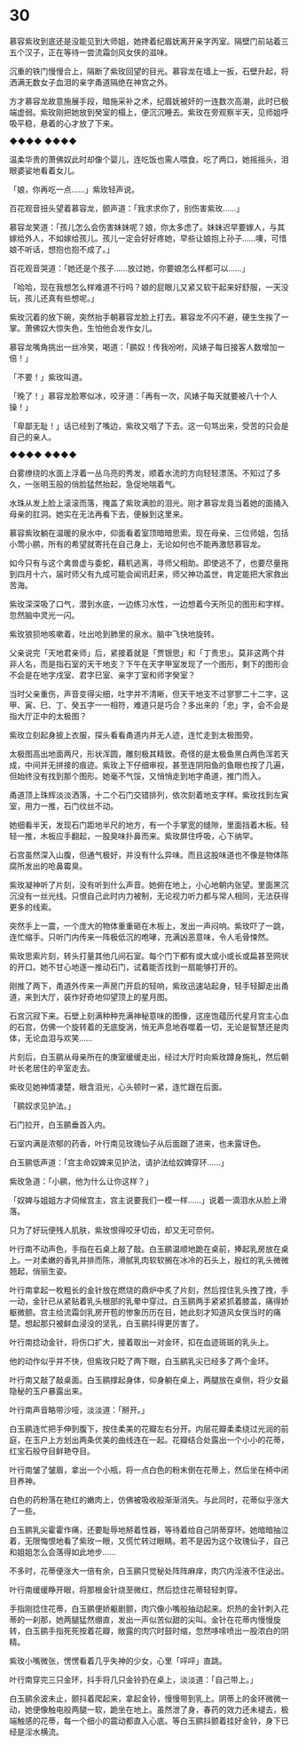 # 30

慕容紫玫到底还是没能见到大师姐，她搀着纪眉妩离开亲字丙室。隔壁门前站着三五个汉子，正在等待一尝流霜剑风女侠的滋味。

沉重的铁门慢慢合上，隔断了紫玫回望的目光。慕容龙在墙上一扳，石壁升起，将洒满无数女子血泪的亲字甬道隔绝在神宫之外。

方才慕容龙故意施展手段，暗施采补之术，纪眉妩被奸的一连数次高潮，此时已极端虚弱。紫玫刚把她放到癸室的榻上，便沉沉睡去。紫玫在旁观察半天，见师姐呼吸平稳，悬着的心才放了下来。

◆◆◆◆ ◆◆◆◆

温柔华贵的萧佛奴此时却像个婴儿，连吃饭也需人喂食。吃了两口，她摇摇头，泪眼婆娑地看着女儿。

「娘，你再吃一点……」紫玫轻声说。

百花观音扭头望着慕容龙，颤声道：「我求求你了，别伤害紫玫……」

慕容龙笑道：「孩儿怎么会伤害妹妹呢？娘，你太多虑了。妹妹迟早要嫁人，与其嫁给外人，不如嫁给孩儿。孩儿一定会好好疼她，早些让娘抱上孙子……噢，可惜娘不听话，想抱也抱不成了。」

百花观音哭道：「她还是个孩子……放过她，你要娘怎么样都可以……」

「哈哈，现在我想怎么样难道不行吗？娘的屁眼儿又紧又软干起来好舒服，一天没玩，孩儿还真有些想呢。」

紫玫沉着的放下碗，突然抬手朝慕容龙脸上打去。慕容龙不闪不避，硬生生挨了一掌。萧佛奴大惊失色，生怕他会发作女儿。

慕容龙嘴角挑出一丝冷笑，喝道：「鹂奴！传我吩咐，风婊子每日接客人数增加一倍！」

「不要！」紫玫叫道。

「晚了！」慕容龙脸寒似冰，咬牙道：「再有一次，风婊子每天就要被八十个人操！」

「卑鄙无耻！」话已经到了嘴边，紫玫又咽了下去。这一句骂出来，受苦的只会是自己的亲人。

◆◆◆◆ ◆◆◆◆

白雾缭绕的水面上浮着一丛乌亮的秀发，顺着水流的方向轻轻漂荡。不知过了多久，一张明玉般的俏脸猛然抬起，急促地喘着气。

水珠从发上脸上滚滚而落，掩盖了紫玫满脸的泪光。刚才慕容龙竟当着她的面捅入母亲的肛洞。她实在无法再看下去，便躲到这里来。

慕容紫玫躺在温暖的泉水中，仰面看着室顶暗暗思索。现在母亲、三位师姐，包括小莺小鹂，所有的希望就寄托在自己身上，无论如何也不能再激怒慕容龙。

如今只有与这个禽兽虚与委蛇，藉机逃离，寻师父相助。即使逃不了，也要尽量拖到四月十六，届时师父有九成可能会闻讯赶来，师父神功盖世，肯定能把大家救出苦海。

紫玫深深吸了口气，潜到水底，一边练习水性，一边想着今天所见的图形和字样。忽然脑中灵光一闪。

紫玫狼狈地咳嗽着，吐出呛到肺里的泉水。脑中飞快地旋转。

父亲说完「天地君亲师」后，紧接着就是「贾银思」和「丁贵忠」。莫非这两个并非人名，而是指石室的天干地支？下午在天字甲室发现了一个图形，剩下的图形会不会是在地字戌室、君字巳室、亲字丁室和师字癸室？

当时父亲重伤，声音变得尖细，吐字并不清晰，但天干地支不过寥寥二十二字，这甲、寅、巳、丁、癸五字一一相符，难道只是巧合？多出来的「忠」字，会不会是指大厅正中的太极图？

紫玫立刻起身披上衣服，探头看看甬道内并无人迹，连忙走到太极图旁。

太极图高出地面两尺，形状浑圆，雕刻极其精致。奇怪的是太极鱼黑白两色浑若天成，中间并无拼接的痕迹。紫玫上下仔细审视，甚至连阴阳鱼的鱼眼也按了几遍，但始终没有找到那个图形。她毫不气馁，又悄悄走到地字甬道，推门而入。

甬道顶上珠辉淡淡洒落，十二个石门交错排列，依次刻着地支字样。紫玫找到左寅室，用力一推，石门纹丝不动。

她细看半天，发现石门距地半尺的地方，有一个手掌宽的缝隙，里面挡着木板。轻轻一推，木板应手翻起，一股臭味扑鼻而来。紫玫屏住呼吸，心下纳罕。

石宫虽然深入山腹，但通气极好，并没有什么异味。而且这股味道也不像是物体陈腐所发出的呛鼻霉臭。

紫玫凝神听了片刻，没有听到什么声音。她俯在地上，小心地朝内张望。里面黑沉沉没有一丝光线。只恨自己此时内力被制，无论视力听力都与常人相同，无法获得更多的线索。

突然手上一震，一个庞大的物体重重砸在木板上，发出一声闷响。紫玫吓了一跳，连忙缩手。只听门内传来一阵极低沉的咆哮，充满凶恶意味，令人毛骨悚然。

紫玫思索片刻，转头打量其他几间石室。每个门下都有或大或小或长或扁甚至网状的开口。她不甘心地逐一推动石门，试着能否找到一扇能够打开的。

刚推了两下，甬道外传来一声房门开启的轻响，紫玫迅速站起身，轻手轻脚走出甬道，来到大厅，装作好奇地仰望顶上的星月图。

石宫沉寂下来。石壁上刻满种种充满神秘意味的图像，这座饱蕴历代星月宫主心血的石宫，仿佛一个旋转着的无底旋涡，悄无声息地吞噬着一切，无论是智慧还是肉体，无论血泪与欢笑……

片刻后，白玉鹂从母亲所在的庚室缓缓走出，经过大厅时向紫玫蹲身施礼，然后朝叶长老居住的辛室走去。

紫玫见她神情凄楚，眼含泪光，心头顿时一紧，连忙跟在后面。

「鹂奴求见护法。」

石门拉开，白玉鹂垂首入内。

石室内满是浓郁的药香，叶行南见玫瑰仙子从后面跟了进来，也未露讶色。

白玉鹂低声道：「宫主命奴婢来见护法，请护法给奴婢穿环……」

紫玫急道：「小鹂，他为什么让你这样？」

「奴婢与姐姐方才伺候宫主，宫主说要我们一模一样……」说着一滴泪水从脸上滑落。

只为了好玩便残人肌肤，紫玫恨得咬牙切齿，却又无可奈何。

叶行南不动声色，手指在石桌上敲了敲。白玉鹂温顺地跪在桌前，捧起乳房放在桌上。一对柔嫩的香乳并排而陈，滑腻乳肉软软搁在冰冷的石头上，殷红的乳头微微翘起，俏丽生姿。

叶行南拿起一枚粗长的金针放在燃烧的鼎炉中炙了片刻，然后捏住乳头拽了拽，手一动，金针已从紧贴着乳头根部的乳晕中穿过。白玉鹂两手紧紧抓着膝盖，痛得娇躯微颤。宫主给流霜剑乳房开苞的惨象历历在目，她此刻才知道风女侠当时的痛楚。想起那只被鲜血浸没的坚乳，白玉鹂抖得更厉害了。

叶行南捻动金针，将伤口扩大，接着取出一对金环，扣在血迹斑斑的乳头上。

他的动作似乎并不快，但紫玫只眨了两下眼，白玉鹂乳尖已经多了两个金环。

叶行南又敲了敲桌面。白玉鹂撑起身体，仰身躺在桌上，两腿放在桌侧，将少女最隐秘的玉户暴露出来。

叶行南声音略带沙哑，淡淡道：「掰开。」

白玉鹂连忙把手伸到腹下，按住柔美的花瓣左右分开。内层花瓣柔柔绕过光润的前庭，在玉户上方划出两条优美的曲线连在一起。花瓣结合处露出一个小小的花蒂，红宝石般夺目鲜艳夺目。

叶行南皱了皱眉，拿出一个小瓶，将一点白色的粉末倒在花蒂上，然后坐在椅中闭目养神。

白色的药粉落在艳红的嫩肉上，仿佛被吸收般渐渐消失。与此同时，花蒂似乎涨大了一些。

白玉鹂乳尖霍霍作痛，还要耻辱地掰着性器，等待着给自己阴蒂穿环。她暗暗抽泣着，无限悔恨地看了紫玫一眼，又慌忙转过眼睛。若不是因为这个玫瑰仙子，自己和姐姐怎么会落得如此地步……

不多时，花蒂便涨大一倍有余，白玉鹂只觉秘处阵阵麻痒，肉穴内淫液不住泌出。

叶行南缓缓睁开眼，将那根金针烧至微红，然后捻住花蒂轻轻刺穿。

手指刚捻住花蒂，白玉鹂便娇躯剧颤，肉穴像小嘴般抽动起来。炽热的金针刺入花蒂的一刹那，她两腿猛然绷直，发出一声似苦似甜的尖叫。金针在花蒂内慢慢旋转，白玉鹂手指死死按着花瓣，敞露的肉穴时鼓时缩，忽然哆嗦喷出一股浓白的阴精。

紫玫小嘴微张，愣愣看着几乎失神的少女，心里「呯呯」直跳。

叶行南穿完三只金环，抖手将几只金铃扔在桌上，淡淡道：「自己带上。」

白玉鹂余波未止，颤抖着爬起来，拿起金铃，慢慢带到乳上。阴蒂上的金环微微一动，她便像触电般两腿一软，跪坐在地上。虽然泄了身，春药的效力还未褪去，极端触感的花蒂，每一个细小的震动都直入心底。等白玉鹂抖颤着挂好金铃，身下已经是淫水横流。
